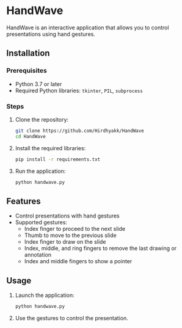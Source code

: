 # HandWave

HandWave is an interactive application that allows you to control presentations using hand gestures.

## Installation

### Prerequisites
- Python 3.7 or later
- Required Python libraries: `tkinter`, `PIL`, `subprocess`

### Steps
1. Clone the repository:
    ```sh
    git clone https://github.com/Hirdhyakk/HandWave
    cd HandWave
    ```

2. Install the required libraries:
    ```sh
    pip install -r requirements.txt
    ```

3. Run the application:
    ```sh
    python handwave.py
    ```

## Features

- Control presentations with hand gestures
- Supported gestures:
  - Index finger to proceed to the next slide
  - Thumb to move to the previous slide
  - Index finger to draw on the slide
  - Index, middle, and ring fingers to remove the last drawing or annotation
  - Index and middle fingers to show a pointer

## Usage

1. Launch the application:
    ```sh
    python handwave.py
    ```

2. Use the gestures to control the presentation.
